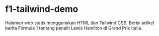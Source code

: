 # f1-tailwind-demo
Halaman web statis menggunakan HTML dan Tailwind CSS. Berisi artikel berita Formula 1 tentang penalti Lewis Hamilton di Grand Prix Italia.

